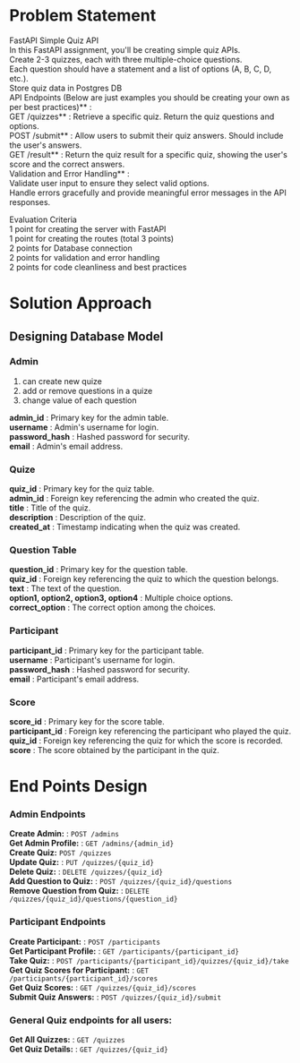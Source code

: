 # Problem Statement 

FastAPI Simple Quiz API  <br>
In this FastAPI assignment, you'll be creating simple quiz APIs.  <br>
Create 2-3 quizzes, each with three multiple-choice questions.  <br>
Each question should have a statement and a list of options (A, B, C, D, etc.).  <br>
Store quiz data in Postgres DB  <br>
API Endpoints (Below are just examples you should be creating your own as per best practices)** :  <br>
GET /quizzes** : Retrieve a specific quiz. Return the quiz questions and options.  <br>
POST /submit** : Allow users to submit their quiz answers. Should include the user's answers.  <br>
GET /result** : Return the quiz result for a specific quiz, showing the user's score and the correct answers.  <br>
Validation and Error Handling** :  <br>
Validate user input to ensure they select valid options.  <br>
Handle errors gracefully and provide meaningful error messages in the API responses.  <br>

Evaluation Criteria  <br>
1 point for creating the server with FastAPI   <br>
1 point for creating the routes (total 3 points)   <br>
2 points for Database connection  <br>
2 points for validation and error handling  <br>
2 points for code cleanliness and best practices  <br>

# Solution Approach 
## Designing Database Model 

### Admin
1. can create new quize 
2. add or remove questions in a quize 
3. change value of each question

**admin_id** : Primary key for the admin table.<br>
**username** : Admin's username for login.<br>
**password_hash** : Hashed password for security.<br>
**email** : Admin's email address.<br>


### Quize
**quiz_id** : Primary key for the quiz table. <br>
**admin_id** : Foreign key referencing the admin who created the quiz. <br>
**title** : Title of the quiz. <br>
**description** : Description of the quiz. <br>
**created_at** : Timestamp indicating when the quiz was created. <br>

### Question Table
**question_id** : Primary key for the question table. <br>
**quiz_id** : Foreign key referencing the quiz to which the question belongs. <br>
**text** : The text of the question. <br>
**option1, option2, option3, option4** : Multiple choice options. <br>
**correct_option** : The correct option among the choices. <br>

### Participant
**participant_id** : Primary key for the participant table. <br>
**username** : Participant's username for login. <br>
**password_hash** : Hashed password for security. <br>
**email** : Participant's email address. <br>

### Score
**score_id** : Primary key for the score table. <br>
**participant_id** : Foreign key referencing the participant who played the quiz. <br>
**quiz_id** : Foreign key referencing the quiz for which the score is recorded. <br>
**score** : The score obtained by the participant in the quiz. <br>


# End Points Design 
### Admin Endpoints
**Create Admin:** : `POST /admins`     <br>
**Get Admin Profile:** : `GET /admins/{admin_id}`     <br>
**Create Quiz:**  `POST /quizzes`      <br>
**Update Quiz:** : `PUT /quizzes/{quiz_id}`     <br>
**Delete Quiz:** : `DELETE /quizzes/{quiz_id}`     <br>
**Add Question to Quiz:** : `POST /quizzes/{quiz_id}/questions`      <br>
**Remove Question from Quiz:** : `DELETE /quizzes/{quiz_id}/questions/{question_id}`      <br>

### Participant Endpoints
**Create Participant:** : `POST /participants`      <br>
**Get Participant Profile:** : `GET /participants/{participant_id}`      <br>
**Take Quiz:** : `POST /participants/{participant_id}/quizzes/{quiz_id}/take`     <br>
**Get Quiz Scores for Participant:** : `GET /participants/{participant_id}/scores`      <br>
**Get Quiz Scores:** : `GET /quizzes/{quiz_id}/scores`   <br>
**Submit Quiz Answers:** : `POST /quizzes/{quiz_id}/submit`    <br>

### General Quiz endpoints for all users:
**Get All Quizzes:** : `GET /quizzes`   <br>
**Get Quiz Details:** : `GET /quizzes/{quiz_id}`    <br>


